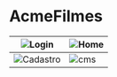 # AcmeFilmes
![Login](https://github.com/Paivaas/AcmeFilmes/assets/123731976/69185bbd-2e8e-43f3-9a6d-5ef9f9f5db85) | ![Home](https://github.com/Paivaas/AcmeFilmes/assets/123731976/399bd139-643a-4e88-ada5-be0130a5392e)
------|-----
![Cadastro](https://github.com/Paivaas/AcmeFilmes/assets/123731976/a594abe3-f00c-467d-a8cb-ab6d65690edf) | ![cms](https://github.com/Paivaas/AcmeFilmes/assets/123731976/9c523498-9e4b-48d6-9603-85de7164ca46)
